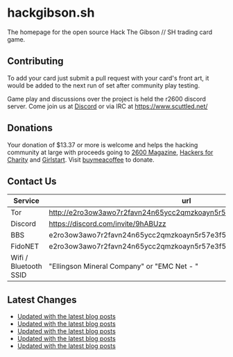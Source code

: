 # hackgibson.sh
The homepage for the open source Hack The Gibson // SH trading card game.


## Contributing

To add your card just submit a pull request with your card's front art, it would be added to the next run of set after community play testing.

Game play and discussions over the project is held the r2600 discord server. Come join us at [Discord](https://discord.com/invite/9hABUzz) or via IRC at https://www.scuttled.net/


## Donations

Your donation of $13.37 or more is welcome and helps the hacking community at large with proceeds going to [2600 Magazine](https://2600.com/), [Hackers for Charity](https://hackersforcharity.org) and [Girlstart](https://girlstart.org).  Visit [buymeacoffee](https://www.buymeacoffee.com/hackgibson.sh) to donate.


## Contact Us

Service | url
-|-
Tor | http://e2ro3ow3awo7r2favn24n65ycc2qmzkoayn5r57e3f56nvjwdcgg32ad.onion
Discord | https://discord.com/invite/9hABUzz
BBS | e2ro3ow3awo7r2favn24n65ycc2qmzkoayn5r57e3f56nvjwdcgg32ad.onion:23
FidoNET | e2ro3ow3awo7r2favn24n65ycc2qmzkoayn5r57e3f56nvjwdcgg32ad.onion:24554
Wifi / Bluetooth SSID | "Ellingson Mineral Company" or "EMC Net - <fidonet address>"

## Latest Changes
<!-- BLOG-POST-LIST:START -->
- [Updated with the latest blog posts](https://github.com/DFW2600/hackgibson.sh/commit/cb5b27ada3aed6fd6bf4af65f45ca78dae59bcc1)
- [Updated with the latest blog posts](https://github.com/DFW2600/hackgibson.sh/commit/78045e18b2fa86872d5990e59c598ef43b720470)
- [Updated with the latest blog posts](https://github.com/DFW2600/hackgibson.sh/commit/df201c8777ef2a69bd9a9def59f1e1c4a9086cba)
- [Updated with the latest blog posts](https://github.com/DFW2600/hackgibson.sh/commit/1f8028c28f09b38d5d96dd2b173425911699ffaf)
- [Updated with the latest blog posts](https://github.com/DFW2600/hackgibson.sh/commit/dd04434210acb1df2d4a5e1b05fb13660593efe9)
<!-- BLOG-POST-LIST:END -->
